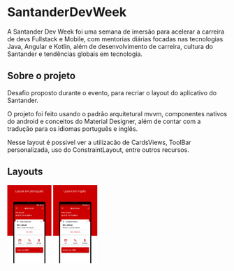 # SantanderDevWeek

A Santander Dev Week foi uma semana de imersão para acelerar a carreira de devs Fullstack e Mobile, com mentorias diárias focadas nas tecnologias Java, Angular e Kotlin, além de desenvolvimento de carreira, cultura do Santander e tendências globais em tecnologia.

## Sobre o projeto

Desafio proposto durante o evento, para recriar o layout do aplicativo do Santander.

O projeto foi feito usando o padrão arquitetural mvvm, componentes nativos do android e conceitos do Material Designer, além de contar com a tradução para os idiomas português e inglês.

Nesse layout é possivel ver a utilizacão de CardsViews, ToolBar personalizada, uso do ConstraintLayout, entre outros recursos. 

## Layouts

 <p align="left">
        <img alt="Exemplo de IMC abaixo do peso"
            src="https://github.com/MariaLuiza-CS/SantanderDevWeek/blob/master/layout-pt.png" width="20%"
            title="Layout do projeto em portugues" />
         <img alt="Exemplo de IMC abaixo do peso"
            src="https://github.com/MariaLuiza-CS/SantanderDevWeek/blob/master/layout-eng.png" width="20%"
            title="Layout do projeto em ingles" />
<p/>

